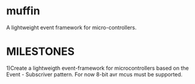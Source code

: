muffin
======

A lightweight event framework for micro-controllers.

MILESTONES
==========

1)Create a lightweigth event-framework for microcontrollers based on the Event - Subscriver 
pattern. For now 8-bit avr mcus must be supported.
